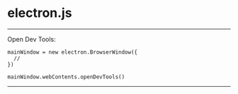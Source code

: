 # electron.js

---

Open Dev Tools:
```
mainWindow = new electron.BrowserWindow({
  //
})

mainWindow.webContents.openDevTools()
```

---
